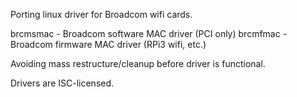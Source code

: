 Porting linux driver for Broadcom wifi cards.

brcmsmac - Broadcom software MAC driver (PCI only)
brcmfmac - Broadcom firmware MAC driver (RPi3 wifi, etc.)

Avoiding mass restructure/cleanup before driver is functional.

Drivers are ISC-licensed.
